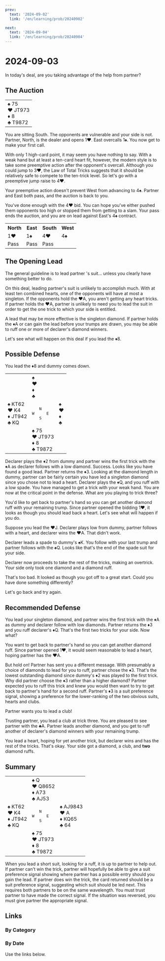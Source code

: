 ```yaml
---
prev:
  text: '2024-09-02'
  link: '/en/learning/prob/20240902'

next:
  text: '2024-09-04'
  link: '/en/learning/prob/20240904'
---
```


# 2024-09-03

In today's deal, are you taking advantage of the help from partner?

<Badge type="tip" text="Defense"/>

## The Auction

<table class="hand">
	<tr>
		<td>♠ 75<br>♥ JT973<br>♦ 8<br>♣ T9872</td>
	</tr>
</table>

You are sitting South. The opponents are vulnerable and your side is not. Partner, North, is the dealer and opens 1♥. East overcalls 1♠. You now get to make your first call.

With only 1 high-card point, it may seem you have nothing to say. With a weak hand but at least a ten-card heart fit, however, the modern style is to take some preemptive action after the opponent's overcall. Although you could jump to 3♥, the Law of Total Tricks suggests that it should be relatively safe to compete to the ten-trick level. So let's go with a preemptive jump raise to 4♥.

Your preemptive action doesn't prevent West from advancing to 4♠. Partner and East both pass, and the auction is back to you.

You've done enough with the 4♥ bid. You can hope you've either pushed them opponents too high or stopped them from getting to a slam. Your pass ends the auction, and you are on lead against East's 4♠ contract.

<table class="auction">
	<tr>
		<th>North</th>
		<th>East</th>
		<th>South</th>
		<th>West</th>
	</tr>
	<tr>
		<td>1♥</td>
		<td>1♠</td>
		<td>4♥</td>
		<td>4♠</td>
	</tr>
	<tr>
		<td>Pass</td>
		<td>Pass</td>
		<td>Pass</td>
		<td></td>
	</tr>
</table>

## The Opening Lead

The general guideline is to lead partner 's suit... unless you clearly have something better to do.

On this deal, leading partner's suit is unlikely to accomplish much. With at least ten combined hearts, one of the opponents will have at most a singleton. If the opponents hold the ♥A, you aren't getting any heart tricks. If partner holds the ♥A, partner is unlikely to need you to lead the suit in order to get the one trick to which your side is entitled.

A lead that may be more effective is the singleton diamond. If partner holds the ♦A or can gain the lead before your trumps are drawn, you may be able to ruff one or more of declarer's diamond winners.

Let's see what will happen on this deal if you lead the ♦8.

## Possible Defense

You lead the ♦8 and dummy comes down.

<table class="deal">
	<tr>
		<td></td>
		<td>♠ <br>♥ <br>♦ <br>♣ </td>
		<td></td>
	</tr>
	<tr>
		<td>♠ KT62<br>♥ K4<br>♦ JT942<br>♣ KQ</td>
		<td><pre>   N<br>W     E<br>   S</pre></td>
		<td>♠ <br>♥ <br>♦ <br>♣ </td>
	</tr>
	<tr>
		<td></td>
		<td>♠ 75<br>♥ JT973<br>♦ 8<br>♣ T9872</td>
		<td></td>
	</tr>
</table>

Declarer plays the ♦2 from dummy and partner wins the first trick with the ♦A as declarer follows with a low diamond. Success. Looks like you have found a good lead. Partner returns the ♦3. Looking at the diamond length in dummy, partner can be fairly certain you have led a singleton diamond since you chose not to lead a heart. Declarer plays the ♦Q, and you ruff with a low spade. You have managed to get a trick with your weak hand. You are now at the critical point in the defense. What are you playing to trick three?

You'd like to get back to partner's hand so you can get another diamond ruff with your remaining trump. Since partner opened the bidding 1♥, it looks as though you should lead back a heart. Let's see what will happen if you do.

Suppose you lead the ♥J. Declarer plays low from dummy, partner follows with a heart, and declarer wins the ♥A. That didn't work.

Declarer leads a spade to dummy's ♠K. You follow with your last trump and partner follows with the ♠Q. Looks like that's the end of the spade suit for your side.

Declarer now proceeds to take the rest of the tricks, making an overtrick. Your side only took one diamond and a diamond ruff.

That's too bad. It looked as though you got off to a great start. Could you have done something differently?

Let's go back and try again.

## Recommended Defense

You lead your singleton diamond, and partner wins the first trick with the ♦A as dummy and declarer follow with low diamonds. Partner returns the ♦3 and you ruff declarer's ♦Q. That's the first two tricks for your side. Now what?

You want to get back to partner's hand so you can get another diamond ruff. Since partner opened 1♥, it would seem reasonable to lead a heart, hoping partner has the ♥A.

But hold on! Partner has sent you a different message. With presumably a choice of diamonds to lead for you to ruff, partner chose the ♦3. That's the lowest outstanding diamond since dummy's ♦2 was played to the first trick. Why did partner choose the ♦3 rather than a higher diamond? Partner expected you to ruff this trick and knew you would then want to try to get back to partner's hand for a second ruff. Partner's ♦3 is a suit preference signal, showing a preference for the lower-ranking of the two obvious suits, hearts and clubs.

Partner wants you to lead a club!

Trusting partner, you lead a club at trick three. You are pleased to see partner with the ♣A. Partner leads another diamond, and you get to ruff another of declarer's diamond winners with your remaining trump.

You lead a heart, hoping for yet another trick, but declarer wins and has the rest of the tricks. That's okay. Your side got a diamond, a club, and **two** diamond ruffs.

## Summary

<table class="deal">
	<tr>
		<td></td>
		<td>♠ Q<br>♥ Q8652<br>♦ A73<br>♣ AJ53</td>
		<td></td>
	</tr>
	<tr>
		<td>♠ KT62<br>♥ K4<br>♦ JT942<br>♣ KQ</td>
		<td><pre>   N<br>W     E<br>   S</pre></td>
		<td>♠ AJ9843<br>♥ A<br>♦ KQ65<br>♣ 64</td>
	</tr>
	<tr>
		<td></td>
		<td>♠ 75<br>♥ JT973<br>♦ 8<br>♣ T9872</td>
		<td></td>
	</tr>
</table>

When you lead a short suit, looking for a ruff, it is up to partner to help out. If partner can't win the trick, partner will hopefully be able to give a suit preference signal showing where partner has a possible entry should you gain the lead. If partner does win the trick, the card returned should be a suit preference signal, suggesting which suit should be led next. This requires both partners to be on the same wavelength. You must trust partner to have made the correct signal. If the situation was reversed, you must give partner the appropriate signal.

## Links

[<Badge type="tip" text="Go to Practice"/>](/en/practice/prob/20240903)

### By Category

[<Badge type="tip" text="<--"/>](/en/learning/prob/20240829)
[<Badge type="tip" text="Calendar"/>](/en/learning/calendar/202409)
[<Badge type="info" text="-->"/>](/en/learning/prob/20240903#links)

### By Date

Use the links below.